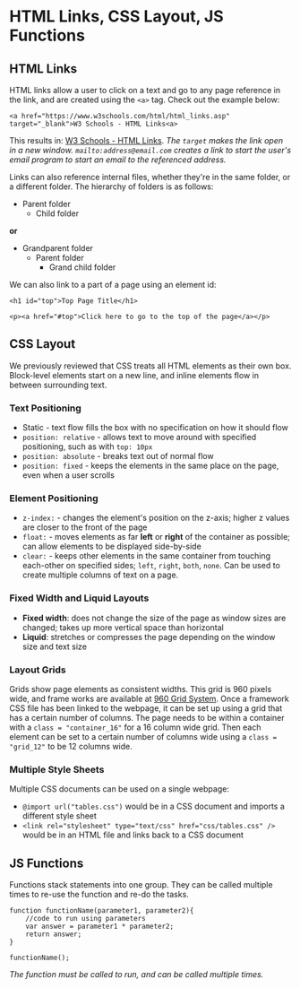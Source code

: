 # HTML Links, CSS Layout, JS Functions

## HTML Links
HTML links allow a user to click on a text and go to any page reference in the link, and are created using the `<a>` tag. Check out the example below:

```
<a href="https://www.w3schools.com/html/html_links.asp" target="_blank">W3 Schools - HTML Links<a>

```

This results in: <a href="https://www.w3schools.com/html/html_links.asp" target="_blank">W3 Schools - HTML Links</a>. *The `target` makes the link open in a new window. `mailto:address@email.com` creates a link to start the user's email program to start an email to the referenced address.*

Links can also reference internal files, whether they're in the same folder, or a different folder. The hierarchy of folders is as follows:

- Parent folder
    - Child folder

**or**

- Grandparent folder
    - Parent folder
        - Grand child folder

We can also link to a part of a page using an element id:

```
<h1 id="top">Top Page Title</h1>

<p><a href="#top">Click here to go to the top of the page</a></p>
```

## CSS Layout
We previously reviewed that CSS treats all HTML elements as their own box. Block-level elements start on a new line, and inline elements flow in between surrounding text.

### Text Positioning
- Static -  text flow fills the box with no specification on how it should flow
- `position: relative` - allows text to move around with specified positioning, such as with `top: 10px`
- `position: absolute` - breaks text out of normal flow 
- `position: fixed` - keeps the elements in the same place on the page, even when a user scrolls

### Element Positioning
- `z-index:` - changes the element's position on the z-axis; higher z values are closer to the front of the page 
- `float:` - moves elements as far **left** or **right** of the container as possible; can allow elements to be displayed side-by-side
- `clear:` - keeps other elements in the same container from touching each-other on specified sides; `left`, `right`, `both`, `none`. Can be used to create multiple columns of text on a page.

### Fixed Width and Liquid Layouts
- **Fixed width**: does not change the size of the page as window sizes are changed; takes up more vertical space than horizontal
- **Liquid**: stretches or compresses the page depending on the window size and text size

### Layout Grids
Grids show page elements as consistent widths. This grid is 960 pixels wide, and frame works are available at <a href="www.960.gs">960 Grid System</a>. Once a framework CSS file has been linked to the webpage, it can be set up using a grid that has a certain number of columns. The page needs to be within a container with a `class = "container_16"` for a 16 column wide grid. Then each element can be set to a certain number of columns wide using a `class = "grid_12"` to be 12 columns wide.

### Multiple Style Sheets
Multiple CSS documents can be used on a single webpage:
- `@import url("tables.css")` would be in a CSS document and imports a different style sheet
- `<link rel="stylesheet" type="text/css" href="css/tables.css" />` would be in an HTML file and links back to a CSS document

## JS Functions
Functions stack statements into one group. They can be called multiple times to re-use the function and re-do the tasks. 

```
function functionName(parameter1, parameter2){
    //code to run using parameters
    var answer = parameter1 * parameter2;
    return answer;
}

functionName();
```
*The function must be called to run, and can be called multiple times.*
